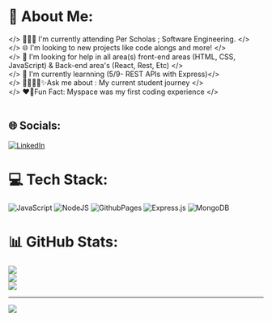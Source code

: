 # 💫 About Me:
</> 👩🏾‍💻 I'm currently attending Per Scholas ; Software Engineering. </><br></> 🌐 I'm looking to new projects like code alongs and more! </><br></> 📎 I'm looking for help in all area(s) front-end areas (HTML, CSS, JavaScript) & Back-end area's (React, Rest, Etc) </><br></> 🧠 I'm currently learnning (5/9- REST APIs with Express)</><br></> 👩🏾‍🎓💐✨️Ask me about : My current student journey </><br></> ❤️‍🔥Fun Fact: Myspace was my first coding experience </><br><br>


## 🌐 Socials:
[![LinkedIn](https://img.shields.io/badge/LinkedIn-%230077B5.svg?logo=linkedin&logoColor=white)](https://linkedin.com/in/latashaddavis) 

# 💻 Tech Stack:
![JavaScript](https://img.shields.io/badge/javascript-%23323330.svg?style=for-the-badge&logo=javascript&logoColor=%23F7DF1E) ![NodeJS](https://img.shields.io/badge/node.js-6DA55F?style=for-the-badge&logo=node.js&logoColor=white) ![GithubPages](https://img.shields.io/badge/github%20pages-121013?style=for-the-badge&logo=github&logoColor=white) ![Express.js](https://img.shields.io/badge/express.js-%23404d59.svg?style=for-the-badge&logo=express&logoColor=%2361DAFB) ![MongoDB](https://img.shields.io/badge/MongoDB-%234ea94b.svg?style=for-the-badge&logo=mongodb&logoColor=white)
# 📊 GitHub Stats:
![](https://github-readme-stats.vercel.app/api?username=tashtech2024&theme=dark&hide_border=false&include_all_commits=true&count_private=false)<br/>
![](https://github-readme-streak-stats.herokuapp.com/?user=tashtech2024&theme=dark&hide_border=false)<br/>
![](https://github-readme-stats.vercel.app/api/top-langs/?username=tashtech2024&theme=dark&hide_border=false&include_all_commits=true&count_private=false&layout=compact)

---
[![](https://visitcount.itsvg.in/api?id=tashtech2024&icon=0&color=9)](https://visitcount.itsvg.in)

<!-- Proudly created with GPRM ( https://gprm.itsvg.in ) -->
